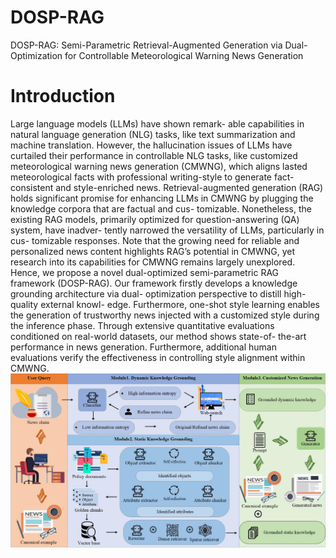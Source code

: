# DOSP-RAG
DOSP-RAG: Semi-Parametric Retrieval-Augmented Generation via Dual-Optimization for Controllable Meteorological Warning News Generation
# Introduction
Large language models (LLMs) have shown remark-
able capabilities in natural language generation (NLG) tasks,
like text summarization and machine translation. However, the
hallucination issues of LLMs have curtailed their performance in
controllable NLG tasks, like customized meteorological warning
news generation (CMWNG), which aligns lasted meteorological
facts with professional writing-style to generate fact-consistent
and style-enriched news. Retrieval-augmented generation (RAG)
holds significant promise for enhancing LLMs in CMWNG
by plugging the knowledge corpora that are factual and cus-
tomizable. Nonetheless, the existing RAG models, primarily
optimized for question-answering (QA) system, have inadver-
tently narrowed the versatility of LLMs, particularly in cus-
tomizable responses. Note that the growing need for reliable
and personalized news content highlights RAG’s potential in
CMWNG, yet research into its capabilities for CMWNG remains
largely unexplored. Hence, we propose a novel dual-optimized
semi-parametric RAG framework (DOSP-RAG). Our framework
firstly develops a knowledge grounding architecture via dual-
optimization perspective to distill high-quality external knowl-
edge. Furthermore, one-shot style learning enables the generation
of trustworthy news injected with a customized style during
the inference phase. Through extensive quantitative evaluations
conditioned on real-world datasets, our method shows state-of-
the-art performance in news generation. Furthermore, additional
human evaluations verify the effectiveness in controlling style
alignment within CMWNG.
![](fig2.jpg)


